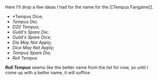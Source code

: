 Here I'll drop a few ideas I had for the name for the [[Tempus Fangame]].
* *Tempus Dice;
* *Tempus Die;*
* *D20 Tempus*;
* *Guild's Spare Die;*
* *Guild's Spare Dice;*
* *Die May Not Apply;*
* *Dice May Not Apply;*
* *Tempus Spare Die;*
* *Roll Tempus*

***Roll Tempus*** seems like the better name from the list for now, so until I come up with a better name, it will suffice.